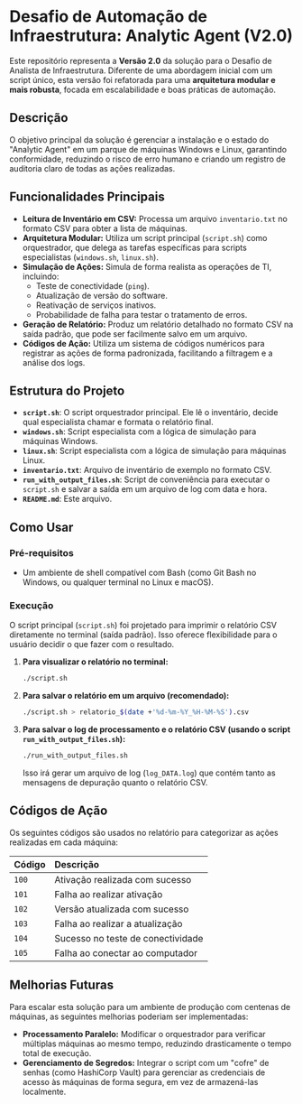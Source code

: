 # Desafio de Automação de Infraestrutura: Analytic Agent (V2.0)

Este repositório representa a **Versão 2.0** da solução para o Desafio de Analista de Infraestrutura. Diferente de uma abordagem inicial com um script único, esta versão foi refatorada para uma **arquitetura modular e mais robusta**, focada em escalabilidade e boas práticas de automação.

## Descrição

O objetivo principal da solução é gerenciar a instalação e o estado do "Analytic Agent" em um parque de máquinas Windows e Linux, garantindo conformidade, reduzindo o risco de erro humano e criando um registro de auditoria claro de todas as ações realizadas.

## Funcionalidades Principais

- **Leitura de Inventário em CSV:** Processa um arquivo `inventario.txt` no formato CSV para obter a lista de máquinas.
- **Arquitetura Modular:** Utiliza um script principal (`script.sh`) como orquestrador, que delega as tarefas específicas para scripts especialistas (`windows.sh`, `linux.sh`).
- **Simulação de Ações:** Simula de forma realista as operações de TI, incluindo:
    - Teste de conectividade (`ping`).
    - Atualização de versão do software.
    - Reativação de serviços inativos.
    - Probabilidade de falha para testar o tratamento de erros.
- **Geração de Relatório:** Produz um relatório detalhado no formato CSV na saída padrão, que pode ser facilmente salvo em um arquivo.
- **Códigos de Ação:** Utiliza um sistema de códigos numéricos para registrar as ações de forma padronizada, facilitando a filtragem e a análise dos logs.

## Estrutura do Projeto

- **`script.sh`**: O script orquestrador principal. Ele lê o inventário, decide qual especialista chamar e formata o relatório final.
- **`windows.sh`**: Script especialista com a lógica de simulação para máquinas Windows.
- **`linux.sh`**: Script especialista com a lógica de simulação para máquinas Linux.
- **`inventario.txt`**: Arquivo de inventário de exemplo no formato CSV.
- **`run_with_output_files.sh`**: Script de conveniência para executar o `script.sh` e salvar a saída em um arquivo de log com data e hora.
- **`README.md`**: Este arquivo.

## Como Usar

### Pré-requisitos

- Um ambiente de shell compatível com Bash (como Git Bash no Windows, ou qualquer terminal no Linux e macOS).

### Execução

O script principal (`script.sh`) foi projetado para imprimir o relatório CSV diretamente no terminal (saída padrão). Isso oferece flexibilidade para o usuário decidir o que fazer com o resultado.

1.  **Para visualizar o relatório no terminal:**
    ```bash
    ./script.sh
    ```

2.  **Para salvar o relatório em um arquivo (recomendado):**
    ```bash
    ./script.sh > relatorio_$(date +'%d-%m-%Y_%H-%M-%S').csv
    ```

3.  **Para salvar o log de processamento e o relatório CSV (usando o script `run_with_output_files.sh`):**
    ```bash
    ./run_with_output_files.sh
    ```
    Isso irá gerar um arquivo de log (`log_DATA.log`) que contém tanto as mensagens de depuração quanto o relatório CSV.

## Códigos de Ação

Os seguintes códigos são usados no relatório para categorizar as ações realizadas em cada máquina:

| Código | Descrição                      |
| :----- | :------------------------------- |
| `100`  | Ativação realizada com sucesso   |
| `101`  | Falha ao realizar ativação       |
| `102`  | Versão atualizada com sucesso    |
| `103`  | Falha ao realizar a atualização  |
| `104`  | Sucesso no teste de conectividade|
| `105`  | Falha ao conectar ao computador  |

## Melhorias Futuras

Para escalar esta solução para um ambiente de produção com centenas de máquinas, as seguintes melhorias poderiam ser implementadas:

- **Processamento Paralelo:** Modificar o orquestrador para verificar múltiplas máquinas ao mesmo tempo, reduzindo drasticamente o tempo total de execução.
- **Gerenciamento de Segredos:** Integrar o script com um "cofre" de senhas (como HashiCorp Vault) para gerenciar as credenciais de acesso às máquinas de forma segura, em vez de armazená-las localmente.